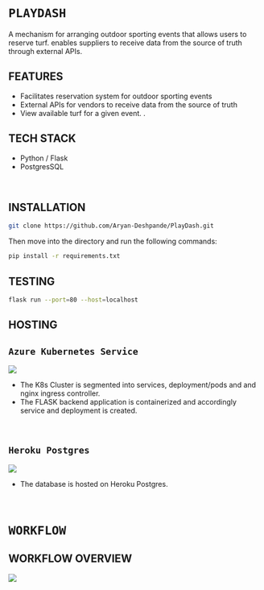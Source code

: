 # **`PLAYDASH`**
A mechanism for arranging outdoor sporting events that allows users to reserve turf. enables suppliers to receive data from the source of truth through external APIs.

## **FEATURES**
- Facilitates reservation system for outdoor sporting events
- External APIs for vendors to receive data from the source of truth
- View available turf for a given event. .

## **TECH STACK**
- Python / Flask
- PostgresSQL

<br>

## **INSTALLATION** 
```sh
git clone https://github.com/Aryan-Deshpande/PlayDash.git
```
Then move into the directory and run the following commands:
```sh
pip install -r requirements.txt
```

## **TESTING**
```sh
flask run --port=80 --host=localhost
```

## **HOSTING**

## **`Azure Kubernetes Service`**
![](https://media.discordapp.net/attachments/835750351621718030/1036720285744902235/k8saks1-1.jpg?width=1191&height=623)
- The K8s Cluster is segmented into services, deployment/pods and and nginx ingress controller.
- The FLASK backend application is containerized and accordingly service and deployment is created.

<br>

## **`Heroku Postgres`**
![](https://media.discordapp.net/attachments/835750351621718030/1036720212076142763/584815fdcef1014c0b5e497a.png)

- The database is hosted on Heroku Postgres.

<br>

# **`WORKFLOW`**

## **WORKFLOW OVERVIEW**
![](https://cdn.discordapp.com/attachments/835750351621718030/1036722209315635200/example.png)

